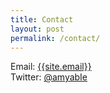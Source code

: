 ```yaml
---
title: Contact
layout: post
permalink: /contact/
---
```


Email: <a href="mailto:{{site.email}}">{{site.email}}</a><br>
Twitter: <a href="https://twitter.com/amyabie">@amyabIe</a><br>
